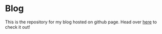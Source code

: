 # Blog

This is the repository for my blog hosted on github page. Head over [here](gwfrank.github.io/blog) to check it out!